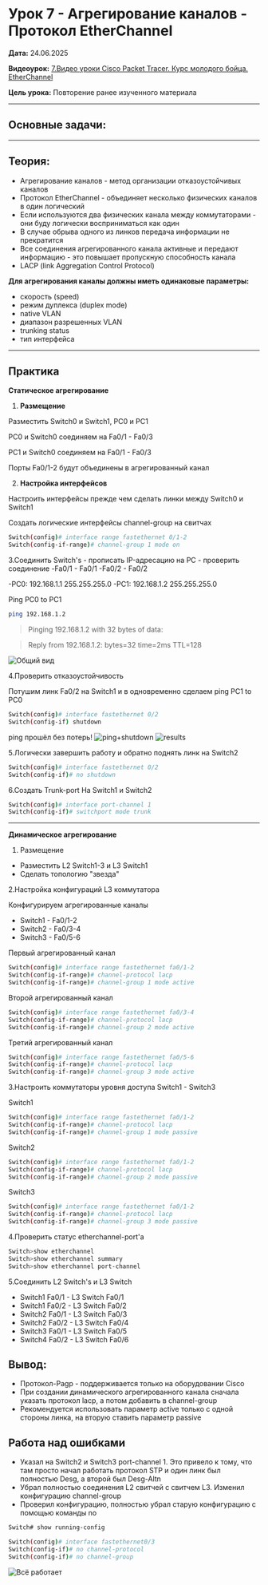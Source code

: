 # Урок 7 - Агрегирование каналов - Протокол EtherChannel

**Дата:** 24.06.2025

**Видеоурок:** [7.Видео уроки Cisco Packet Tracer. Курс молодого бойца. EtherChannel](https://vkvideo.ru/playlist/-32477510_12/video-32477510_456239180)

**Цель урока:** Повторение ранее изученного материала

---

## Основные задачи:

---

## Теория:
- Агрегирование каналов - метод организации отказоустойчивых каналов
- Протокол EtherChannel - объединяет несколько физических каналов в один логический
 - Если используются два физических канала между коммутаторами - они буду логически восприниматься как один
 - В случае обрыва одного из линков передача информации не прекратится
- Все соединения агрегированного канала активные и передают информацию - это повышает пропускную способность канала
- LACP (link Aggregation Control Protocol) 

**Для агрегирования каналы должны иметь одинаковые параметры:**
- скорость (speed)
- режим дуплекса (duplex mode)
- native VLAN
- диапазон разрешенных VLAN
- trunking status
- тип интерфейса

---

## Практика

**Статическое агрегирование**

1. **Размещение**

Разместить Switch0 и Switch1, PC0 и PC1

PC0 и Switch0 соединяем на Fa0/1 - Fa0/3

PC1 и Switch0 соединяем на Fa0/1 - Fa0/3

Порты Fa0/1-2 будут объединены в агрегированный канал

2. **Настройка интерфейсов**

Настроить интерфейсы прежде чем сделать линки между Switch0 и Switch1

Создать логические интерфейсы channel-group на свитчах

```bash
Switch(config)# interface range fastethernet 0/1-2
Switch(config-if-range)# channel-group 1 mode on
```

3.Соединить Switch's - прописать IP-адресацию на PC - проверить соединение
-Fa0/1 - Fa0/1
-Fa0/2 - Fa0/2

-PC0: 192.168.1.1 255.255.255.0
-PC1: 192.168.1.2 255.255.255.0

Ping PC0 to PC1
```bash
ping 192.168.1.2
```

>Pinging 192.168.1.2 with 32 bytes of data:

>Reply from 192.168.1.2: bytes=32 time=2ms TTL=128

![Общий вид](./Static/static_all.png)

4.Проверить отказоустойчивость

Потушим линк Fa0/2 на Switch1 и в одновременно сделаем ping PC1 to PC0
```bash
Switch(config)# interface fastethernet 0/2
Switch(config-if) shutdown
```

ping прошёл без потерь!
![ping+shutdown](./Static/static_shutdown1.png)
![results](./static/Static_shutdown2.png)

5.Логически завершить работу и обратно поднять линк на Switch2
```bash
Switch(config)# interface fastethernet 0/2
Switch(config-if)# no shutdown
```

6.Создать Trunk-port
На Switch1 и Switch2
```bash
Switch(config)# interface port-channel 1
Switch(config-if)# switchport mode trunk
```
---

**Динамическое агрегирование**

1. Размещение
- Разместить L2 Switch1-3 и L3 Switch1
- Сделать топологию "звезда"

2.Настройка конфигураций L3 коммутатора

Конфигурируем агрегированные каналы
- Switch1 - Fa0/1-2
- Switch2 - Fa0/3-4
- Switch3 - Fa0/5-6

Первый агрегированный канал
```bash
Switch(config)# interface range fastethernet fa0/1-2
Switch(config-if-range)# channel-protocol lacp
Switch(config-if-range)# channel-group 1 mode active
```

Второй агрегированный канал
```bash
Switch(config)# interface range fastethernet fa0/3-4
Switch(config-if-range)# channel-protocol lacp
Switch(config-if-range)# channel-group 2 mode active
```

Третий агрегированный канал
```bash
Switch(config)# interface range fastethernet fa0/5-6
Switch(config-if-range)# channel-protocol lacp
Switch(config-if-range)# channel-group 3 mode active
```

3.Настроить коммутаторы уровня доступа Switch1 - Switch3

Switch1
```bash
Switch(config)# interface range fastethernet fa0/1-2
Switch(config-if-range)# channel-protocol lacp
Switch(config-if-range)# channel-group 1 mode passive
```

Switch2
```bash
Switch(config)# interface range fastethernet fa0/1-2
Switch(config-if-range)# channel-protocol lacp
Switch(config-if-range)# channel-group 2 mode passive
```

Switch3
```bash
Switch(config)# interface range fastethernet fa0/1-2
Switch(config-if-range)# channel-protocol lacp
Switch(config-if-range)# channel-group 3 mode passive
```

4.Проверить статус etherchannel-port'a
```bash
Switch>show etherchannel
Switch>show etherchannel summary
Switch>show etherchannel port-channel
```

5.Соединить L2 Switch's и L3 Switch
- Switch1 Fa0/1 - L3 Switch Fa0/1
- Switch1 Fa0/2 - L3 Switch Fa0/2
- Switch2 Fa0/1 - L3 Switch Fa0/3
- Switch2 Fa0/2 - L3 Switch Fa0/4
- Switch3 Fa0/1 - L3 Switch Fa0/5
- Switch4 Fa0/2 - L3 Switch Fa0/6

## Вывод:
- Протокол-Pagp - поддерживается только на оборудовании Cisco
- При создании динамического агрегированного канала сначала указать протокол lacp, а потом добавить в channel-group
- Рекомендуется использовать параметр active только с одной стороны линка, на вторую ставить параметр passive

## Работа над ошибками
- Указал на Switch2 и Switch3 port-channel 1. Это привело к тому, что там просто начал работать протокол STP и один линк был полностью Desg, а второй был Desg-Altn
- Убрал полностью соединения L2 свитчей с свитчем L3. Изменил конфигурацию channel-group
- Проверил конфигурацию, полностью убрал старую конфигурацию с помощью команды no
```bash
Switch# show running-config

Switch(config)# interface fastethernet0/3
Switch(config-if)# no channel-protocol
Switch(config-if)# no channel-group
```

![Всё работает](./dynamic/dynamic_allworks.png)